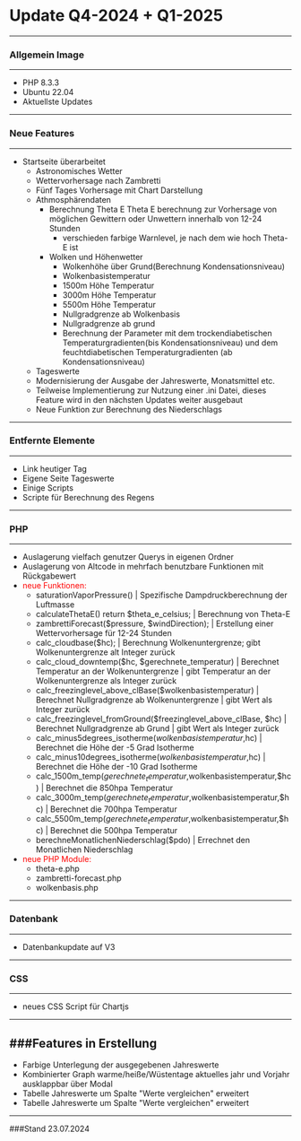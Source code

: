 # Update Q4-2024 + Q1-2025
---
### Allgemein Image
---
- PHP 8.3.3 
- Ubuntu 22.04
- Aktuellste Updates

---
### Neue Features
---
- Startseite überarbeitet 
    - Astronomisches Wetter
    - Wettervorhersage nach Zambretti
    - Fünf Tages Vorhersage mit Chart Darstellung
    - Athmosphärendaten
        - Berechnung Theta E
           Theta E berechnung zur Vorhersage von möglichen Gewittern oder Unwettern innerhalb von 12-24 Stunden
            - verschieden farbige Warnlevel, je nach dem wie hoch Theta-E ist
        - Wolken und Höhenwetter
            - Wolkenhöhe über Grund(Berechnung Kondensationsniveau)
            - Wolkenbasistemperatur
            - 1500m Höhe Temperatur
            - 3000m Höhe Temperatur
            - 5500m Höhe Temperatur
            - Nullgradgrenze ab Wolkenbasis
            - Nullgradgrenze ab grund
            - Berechnung der Parameter mit dem trockendiabetischen Temperaturgradienten(bis Kondensationsniveau) und dem feuchtdiabetischen Temperaturgradienten (ab Kondensationsniveau)
    - Tageswerte
    - Modernisierung der Ausgabe der Jahreswerte, Monatsmittel etc.
    - Teilweise Implementierung zur Nutzung einer .ini Datei, dieses Feature wird in den nächsten Updates weiter ausgebaut
    - Neue Funktion zur Berechnung des Niederschlags
    

---
### Entfernte Elemente
---
- Link heutiger Tag
- Eigene Seite Tageswerte
- Einige Scripts
- Scripte für Berechnung des Regens

---
### PHP
---

- Auslagerung vielfach genutzer Querys in eigenen Ordner
- Auslagerung von Altcode in mehrfach benutzbare Funktionen mit Rückgabewert
- <span style="color:red">neue Funktionen:</span>
    - saturationVaporPressure() | Spezifische Dampdruckberechnung der Luftmasse
    - calculateThetaE() return $theta_e_celsius; | Berechnung von Theta-E
    - zambrettiForecast($pressure, $windDirection); | Erstellung einer Wettervorhersage für 12-24 Stunden
    - calc_cloudbase($hc); | Berechnung Wolkenuntergrenze; gibt Wolkenuntergrenze alt Integer zurück
    - calc_cloud_downtemp($hc, $gerechnete_temperatur) | Berechnet Temperatur an der Wolkenuntergrenze | gibt Temperatur an der Wolkenuntergrenze als Integer zurück
    - calc_freezinglevel_above_clBase($wolkenbasistemperatur) | Berechnet Nullgradgrenze ab Wolkenuntergrenze | gibt Wert als Integer zurück
    - calc_freezinglevel_fromGround($freezinglevel_above_clBase, $hc) | Berechnet Nullgradgrenze ab Grund | gibt Wert als Integer zurück
    - calc_minus5degrees_isotherme($wolkenbasistemperatur,$hc) | Berechnet die Höhe der -5 Grad Isotherme 
    - calc_minus10degrees_isotherme($wolkenbasistemperatur,$hc) | Berechnet die Höhe der -10 Grad Isotherme 
    - calc_1500m_temp($gerechnete_temperatur,$wolkenbasistemperatur,$hc) | Berechnet die 850hpa Temperatur
    - calc_3000m_temp($gerechnete_temperatur,$wolkenbasistemperatur,$hc) | Berechnet die 700hpa Temperatur
    - calc_5500m_temp($gerechnete_temperatur,$wolkenbasistemperatur,$hc) | Berechnet die 500hpa Temperatur
    - berechneMonatlichenNiederschlag($pdo) | Errechnet den Monatlichen Niederschlag
- <span style="color:red">neue PHP Module:</span>
    - theta-e.php
    - zambretti-forecast.php
    - wolkenbasis.php

---
### Datenbank
---
- Datenbankupdate auf V3

---
### CSS
---
- neues CSS Script für Chartjs

---
###Features in Erstellung
---

- Farbige Unterlegung der ausgegebenen Jahreswerte
- Kombinierter Graph warme/heiße/Wüstentage aktuelles jahr und Vorjahr ausklappbar über Modal
- Tabelle Jahreswerte um Spalte "Werte vergleichen" erweitert
- Tabelle Jahreswerte um Spalte "Werte vergleichen" erweitert

---
###Stand 23.07.2024
